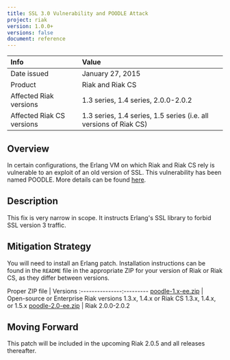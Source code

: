 ```yaml
---
title: SSL 3.0 Vulnerability and POODLE Attack
project: riak
version: 1.0.0+
versions: false
document: reference
---
```


Info | Value
:----|:-----
Date issued | January 27, 2015
Product | Riak and Riak CS
Affected Riak versions | 1.3 series, 1.4 series, 2.0.0-2.0.2
Affected Riak CS versions | 1.3 series, 1.4 series, 1.5 series (i.e. all versions of Riak CS)

## Overview

In certain configurations, the Erlang VM on which Riak and Riak CS rely
is vulnerable to an exploit of an old version of SSL. This vulnerability
has been named POODLE. More details can be found
[here](https://www.us-cert.gov/ncas/alerts/TA14-290A).

## Description

This fix is very narrow in scope. It instructs Erlang's SSL library to
forbid SSL version 3 traffic.

## Mitigation Strategy

You will need to install an Erlang patch. Installation instructions can
be found in the `README` file in the appropriate ZIP for your version
of Riak or Riak CS, as they differ between versions.

Proper ZIP file | Versions
:---------------:---------
[poodle-1.x-ee.zip](https://help.basho.com/attachments/token/WzPGUOg21jzJI4gWAdCSKP1Tv/?name=poodle-1.x-ee.zip) | Open-source or Enterprise Riak versions 1.3.x, 1.4.x or Riak CS 1.3.x, 1.4.x, or 1.5.x
[poodle-2.0-ee.zip](https://help.basho.com/attachments/token/YuTdAzZw5XuR2ovqj6fwEKNGB/?name=poodle-2.0-ee.zip) | Riak 2.0.0-2.0.2

## Moving Forward

This patch will be included in the upcoming Riak 2.0.5 and all releases
thereafter.
